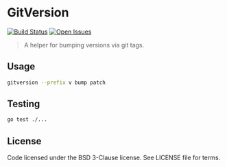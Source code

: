 # GitVersion
[![Build Status][wercker-image]][wercker-url] [![Open Issues][issues-image]][issues-url]

> A helper for bumping versions via git tags.

## Usage

```bash
gitversion --prefix v bump patch
```

## Testing

```bash
go test ./...
```

## License

Code licensed under the BSD 3-Clause license. See LICENSE file for terms.

[issues-image]: https://img.shields.io/github/issues/screwdriver-cd/gitversion.svg
[issues-url]: https://github.com/screwdriver-cd/gitversion/issues
[wercker-image]: https://app.wercker.com/status/28e7d21d5c6bfe687a26689ea48e53a7
[wercker-url]: https://app.wercker.com/project/bykey/28e7d21d5c6bfe687a26689ea48e53a7
